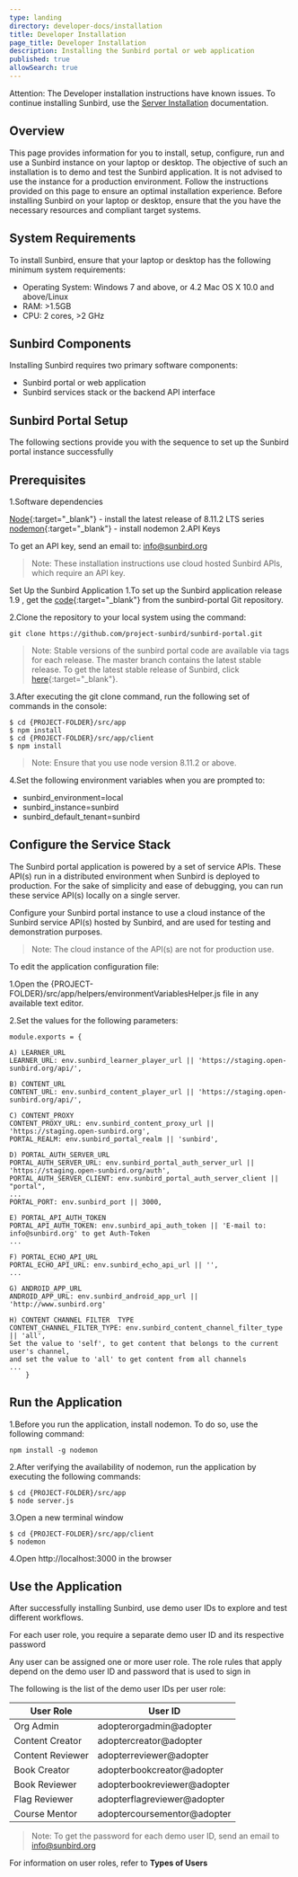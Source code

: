 ```yaml
---
type: landing
directory: developer-docs/installation
title: Developer Installation
page_title: Developer Installation
description: Installing the Sunbird portal or web application
published: true
allowSearch: true
---
```

<div class="VersionNotification">
 Attention: The Developer installation instructions have known issues. To continue installing Sunbird, use the <a href="http://developer-docs/installation/server_installation">Server Installation</a> documentation.
</div>

## Overview
This page provides information for you to install, setup, configure, run and use a Sunbird instance on your laptop or desktop. The objective of such an installation is to demo and test the Sunbird application. It is not advised to use the instance for a production environment. Follow the instructions provided on this page to ensure an optimal installation experience. Before installing Sunbird on your laptop or desktop, ensure that the you have the necessary resources and compliant target systems.

## System Requirements
To install Sunbird, ensure that your laptop or desktop has the following minimum system requirements:

- Operating System: Windows 7 and above, or 4.2 Mac OS X 10.0 and above/Linux
- RAM: >1.5GB
- CPU: 2 cores, >2 GHz

## Sunbird Components
Installing Sunbird requires two primary software components:

- Sunbird portal or web application
- Sunbird services stack or the backend API interface

## Sunbird Portal Setup
The following sections provide you with the sequence to set up the Sunbird portal instance successfully

## Prerequisites
1.Software dependencies

[Node](https://nodejs.org/en/download/){:target="_blank"} - install the latest release of 8.11.2 LTS series
[nodemon](https://www.npmjs.com/package/nodemon){:target="_blank"} - install nodemon
2.API Keys

To get an API key, send an email to: info@sunbird.org
>Note: These installation instructions use cloud hosted Sunbird APIs, which require an API key.

Set Up the Sunbird Application
1.To set up the Sunbird application release 1.9 , get the [code](https://github.com/project-sunbird/sunbird-portal){:target="_blank"} from the sunbird-portal Git repository.

2.Clone the repository to your local system using the command:

	git clone https://github.com/project-sunbird/sunbird-portal.git

>Note: Stable versions of the sunbird portal code are available via tags for each release. The master branch contains the latest stable release. To get the latest stable release of Sunbird, click [here](https://github.com/project-sunbird/sunbird-portal/){:target="_blank"}.

3.After executing the git clone command, run the following set of commands in the console:

   	$ cd {PROJECT-FOLDER}/src/app
   	$ npm install
   	$ cd {PROJECT-FOLDER}/src/app/client
   	$ npm install
>Note: Ensure that you use node version 8.11.2 or above.

4.Set the following environment variables when you are prompted to:

- sunbird_environment=local 
- sunbird_instance=sunbird
- sunbird_default_tenant=sunbird

## Configure the Service Stack
The Sunbird portal application is powered by a set of service APIs. These API(s) run in a distributed environment when Sunbird is deployed to production. For the sake of simplicity and ease of debugging, you can run these service API(s) locally on a single server.

Configure your Sunbird portal instance to use a cloud instance of the Sunbird service API(s) hosted by Sunbird, and are used for testing and demonstration purposes.

>Note: The cloud instance of the API(s) are not for production use.

To edit the application configuration file:

1.Open the {PROJECT-FOLDER}/src/app/helpers/environmentVariablesHelper.js file in any available text editor.

2.Set the values for the following parameters:

    module.exports = {
        
	A) LEARNER_URL   
   	LEARNER_URL: env.sunbird_learner_player_url || 'https://staging.open-sunbird.org/api/',                    
      
	B) CONTENT_URL
   	CONTENT_URL: env.sunbird_content_player_url || 'https://staging.open-sunbird.org/api/',                   
        
	C) CONTENT_PROXY  
   	CONTENT_PROXY_URL: env.sunbird_content_proxy_url || 'https://staging.open-sunbird.org',                    
   	PORTAL_REALM: env.sunbird_portal_realm || 'sunbird',
        
	D) PORTAL_AUTH_SERVER_URL
   	PORTAL_AUTH_SERVER_URL: env.sunbird_portal_auth_server_url || 'https://staging.open-sunbird.org/auth',     
   	PORTAL_AUTH_SERVER_CLIENT: env.sunbird_portal_auth_server_client || "portal",
   	...
   	PORTAL_PORT: env.sunbird_port || 3000,
        	
	E) PORTAL_API_AUTH_TOKEN     
   	PORTAL_API_AUTH_TOKEN: env.sunbird_api_auth_token || 'E-mail to: info@sunbird.org' to get Auth-Token 
   	...
        
	F) PORTAL_ECHO_API_URL
   	PORTAL_ECHO_API_URL: env.sunbird_echo_api_url || '',                                                       
   	...
	
	G) ANDROID_APP_URL
   	ANDROID_APP_URL: env.sunbird_android_app_url || 'http://www.sunbird.org'   

	H) CONTENT CHANNEL FILTER  TYPE
   	CONTENT_CHANNEL_FILTER_TYPE: env.sunbird_content_channel_filter_type || 'all',
   	Set the value to 'self', to get content that belongs to the current user's channel, 
   	and set the value to 'all' to get content from all channels
   	...
   		}
## Run the Application
1.Before you run the application, install nodemon. To do so, use the following command:

	npm install -g nodemon

2.After verifying the availability of nodemon, run the application by executing the following commands:

	$ cd {PROJECT-FOLDER}/src/app
	$ node server.js
3.Open a new terminal window

	$ cd {PROJECT-FOLDER}/src/app/client
	$ nodemon
4.Open http://localhost:3000 in the browser

## Use the Application
After successfully installing Sunbird, use demo user IDs to explore and test different workflows.

For each user role, you require a separate demo user ID and its respective password

Any user can be assigned one or more user role. The role rules that apply depend on the demo user ID and password that is used to sign in

The following is the list of the demo user IDs per user role:

|User Role	|User ID |
|---------------|--------|
|Org Admin | adopterorgadmin@adopter|
|Content Creator| adoptercreator@adopter|
|Content Reviewer| adopterreviewer@adopter|
|Book Creator|	adopterbookcreator@adopter|
|Book Reviewer|	adopterbookreviewer@adopter|
|Flag Reviewer|	adopterflagreviewer@adopter|
|Course Mentor|	adoptercoursementor@adopter|

>Note: To get the password for each demo user ID, send an email to info@sunbird.org

For information on user roles, refer to **Types of Users**
